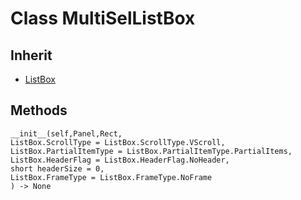 # Class MultiSelListBox

## Inherit

* [ListBox](ListBox.md)

## Methods
```
__init__(self,Panel,Rect,
ListBox.ScrollType = ListBox.ScrollType.VScroll, 
ListBox.PartialItemType = ListBox.PartialItemType.PartialItems, 
ListBox.HeaderFlag = ListBox.HeaderFlag.NoHeader,
short headerSize = 0, 
ListBox.FrameType = ListBox.FrameType.NoFrame
) -> None
```
